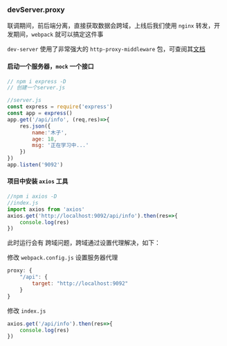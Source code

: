 ### devServer.proxy

联调期间，前后端分离，直接获取数据会跨域，上线后我们使⽤ ```nginx``` 转发，开发期间，```webpack``` 就可以搞定这件事

```dev-server``` 使用了非常强大的 ```http-proxy-middleware``` 包，可查阅其[文档](https://github.com/chimurai/http-proxy-middleware#options)

#### 启动⼀个服务器，```mock``` ⼀个接⼝

```js
// npm i express -D
// 创建⼀个server.js

//server.js
const express = require('express')
const app = express()
app.get('/api/info', (req,res)=>{
    res.json({
        name:'木子',
        age: 18,
        msg: '正在学习中...'
    })
})
app.listen('9092')
```

#### 项⽬中安装 ```axios``` ⼯具

```js
//npm i axios -D
//index.js
import axios from 'axios'
axios.get('http://localhost:9092/api/info').then(res=>{
    console.log(res)
})
```

此时运行会有 跨域问题，跨域通过设置代理解决，如下：

修改 ```webpack.config.js``` 设置服务器代理

```js
proxy: {
    "/api": {
        target: "http://localhost:9092"
    }
}
```

修改 ```index.js```

```js
axios.get('/api/info').then(res=>{
    console.log(res)
})
```

